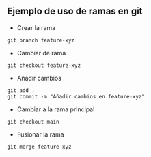## Ejemplo de uso de ramas en git

- Crear la rama 
```console
git branch feature-xyz
```

- Cambiar de rama
```console
git checkout feature-xyz
```

- Añadir cambios
```console
git add .
git commit -m "Añadir cambios en feature-xyz"
```

- Cambiar a la rama principal
```console
git checkout main
```

- Fusionar la rama 
```console
git merge feature-xyz
```

